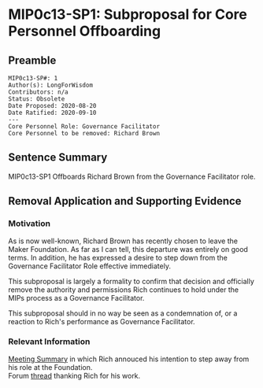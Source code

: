 # MIP0c13-SP1: Subproposal for Core Personnel Offboarding

## Preamble
```
MIP0c13-SP#: 1
Author(s): LongForWisdom
Contributors: n/a
Status: Obsolete
Date Proposed: 2020-08-20 
Date Ratified: 2020-09-10
---
Core Personnel Role: Governance Facilitator
Core Personnel to be removed: Richard Brown
```

## Sentence Summary
MIP0c13-SP1 Offboards Richard Brown from the Governance Facilitator role.

## Removal Application and Supporting Evidence
    
### Motivation
As is now well-known, Richard Brown has recently chosen to leave the Maker Foundation. As far as I can tell, this departure was entirely on good terms. In addition, he has expressed a desire to step down from the Governance Facilitator Role effective immediately. 

This subproposal is largely a formality to confirm that decision and officially remove the authority and permissions Rich continues to hold under the MIPs process as a Governance Facilitator.

This subproposal should in no way be seen as a condemnation of, or a reaction to Rich's performance as Governance Facilitator. 

### Relevant Information
[Meeting Summary](https://github.com/makerdao/community/blob/master/governance/governance-and-risk-meetings/summaries/episode-102.md#rich-brown) in which Rich annouced his intention to step away from his role at the Foundation.  
Forum [thread](https://forum.makerdao.com/t/thank-you-rich-brown/3379) thanking Rich for his work.  
